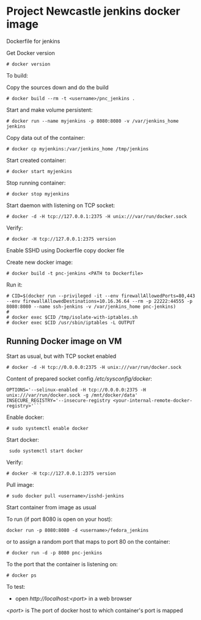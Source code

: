 Project Newcastle jenkins docker image
======================================

Dockerfile for jenkins

Get Docker version

```
# docker version
```

To build:

Copy the sources down and do the build

```
# docker build --rm -t <username>/pnc_jenkins .
```

Start and make volume persistent:
```
# docker run --name myjenkins -p 8080:8080 -v /var/jenkins_home jenkins
```

Copy data out of the container:

```
# docker cp myjenkins:/var/jenkins_home /tmp/jenkins
```

Start created container:

```
# docker start myjenkins
```

Stop running container:

```
# docker stop myjenkins
```

Start daemon with listening on TCP socket:

```
# docker -d -H tcp://127.0.0.1:2375 -H unix:///var/run/docker.sock
```

Verify:

```
# docker -H tcp://127.0.0.1:2375 version
```

Enable SSHD using Dockerfile copy docker file

Create new docker image:

```
# docker build -t pnc-jenkins <PATH to Dockerfile>
```

Run it:

```
# CID=$(docker run --privileged -it --env firewallAllowedPorts=80,443 --env firewallAllowedDestinations=10.16.36.64 --rm -p 22222:44555 -p 8080:8080 --name ssh-jenkins -v /var/jenkins_home pnc-jenkins)
# 
# docker exec $CID /tmp/isolate-with-iptables.sh
# docker exec $CID /usr/sbin/iptables -L OUTPUT
```

Running Docker image on VM 
--------------------

Start as usual, but with TCP socket enabled

```
# docker -d -H tcp://0.0.0.0:2375 -H unix:///var/run/docker.sock
```

Content of prepared socket config _/etc/sysconfig/docker_:

```
OPTIONS='--selinux-enabled -H tcp://0.0.0.0:2375 -H unix:///var/run/docker.sock -g /mnt/docker/data'
INSECURE_REGISTRY='--insecure-registry <your-internal-remote-docker-registry>'```
```

Enable docker:

```
# sudo systemctl enable docker
```

Start docker:

```
 sudo systemctl start docker
```

Verify:

```
# docker -H tcp://127.0.0.1:2375 version
```

Pull image:

```
# sudo docker pull <username>/isshd-jenkins
```

Start container from image as usual

To run (if port 8080 is open on your host):

```
docker run -p 8080:8080 -d <username>/fedora_jenkins
```

or to assign a random port that maps to port 80 on the container:

```
# docker run -d -p 8080 pnc-jenkins
```

To the port that the container is listening on:

```
# docker ps
```

To test:

* open _http://localhost:<port\>_ in a web browser

 _<port\>_ is The port of docker host to which container's port is mapped


